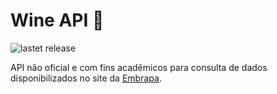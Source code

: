 # Wine API 🍷

![lastet release](https://img.shields.io/badge/lastet&nbsp;release-1.0.0-green)

API não oficial e com fins acadêmicos para consulta de dados disponibilizados no site da 
[Embrapa](http://vitibrasil.cnpuv.embrapa.br/).

